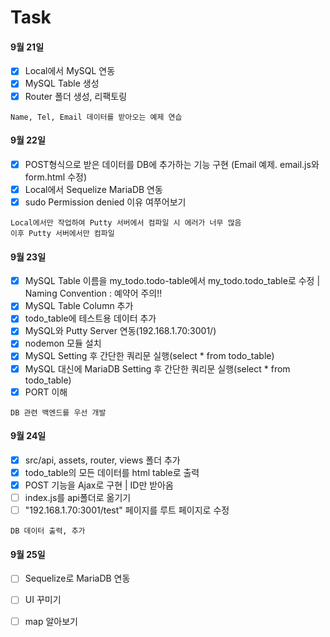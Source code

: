 # Task
#### 9월 21일
- [x] Local에서 MySQL 연동
- [x] MySQL Table 생성
- [x] Router 폴더 생성, 리팩토링

```
Name, Tel, Email 데이터를 받아오는 예제 연습
```

#### 9월 22일
- [x] POST형식으로 받은 데이터를 DB에 추가하는 기능 구현 (Email 예제. email.js와 form.html 수정)
- [x] Local에서 Sequelize MariaDB 연동
- [x] sudo Permission denied 이유 여쭈어보기

```
Local에서만 작업하여 Putty 서버에서 컴파일 시 에러가 너무 많음
이후 Putty 서버에서만 컴파일
```

#### 9월 23일
- [x] MySQL Table 이름을 my_todo.todo-table에서 my_todo.todo_table로 수정 | Naming Convention : 예약어 주의!!
- [x] MySQL Table Column 추가 
- [x] todo_table에 테스트용 데이터 추가
- [x] MySQL와 Putty Server 연동(192.168.1.70:3001/)
- [x] nodemon 모듈 설치
- [x] MySQL Setting 후 간단한 쿼리문 실행(select * from todo_table)
- [x] MySQL 대신에 MariaDB Setting 후 간단한 쿼리문 실행(select * from todo_table)
- [x] PORT 이해

```
DB 관련 백엔드를 우선 개발
```

#### 9월 24일
- [x] src/api, assets, router, views 폴더 추가
- [x] todo_table의 모든 데이터를 html table로 출력
- [x] POST 기능을 Ajax로 구현 | ID만 받아옴
- [ ] index.js를 api폴더로 옮기기
- [ ] "192.168.1.70:3001/test" 페이지를 루트 페이지로 수정

```
DB 데이터 출력, 추가
```

#### 9월 25일
- [ ] Sequelize로 MariaDB 연동
- [ ] UI 꾸미기
- [ ] map 알아보기

